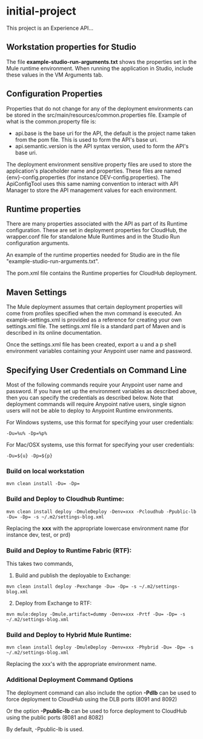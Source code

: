 # initial-project
This project is an Experience API...

## Workstation properties for Studio

The file **example-studio-run-arguments.txt** shows the properties set in the Mule runtime environment. When running the application in Studio, include these values in the VM Arguments tab. 

## Configuration Properties

Properties that do not change for any of the deployment environments can be stored in the src/main/resources/common.properties file. Example of what is the common.property file is:

* api.base is the base uri for the API, the default is the project name taken from the pom file. This is used to form the API's base uri.
* api.semantic.version is the API syntax version, used to form the API's base uri.

The deployment environment sensitive property files are used to store the application's placeholder name and properties. These files are named {env}-config.properties (for instance DEV-config.properties). The ApiConfigTool uses this same naming convention to interact with API Manager to store the API management values for each environment.


## Runtime properties

There are many properties associated with the API as part of its Runtime configuration. These are set in deployment properties for CloudHub, the wrapper.conf file for standalone Mule Runtimes and in the Studio Run configuration arguments.

An example of the runtime properties needed for Studio are in the file "example-studio-run-arguments.txt".

The pom.xml file contains the Runtime properties for CloudHub deployment.

## Maven Settings

The Mule deployment assumes that certain deployment properties will come from profiles specified when the mvn command is executed. An example-settings.xml is provided as a reference for creating your own settings.xml file. The settings.xml file is a standard part of Maven and is described in its online documentation. 

Once the settings.xml file has been created, export a u and a p shell environment variables containing your Anypoint user name and password. 

## Specifying User Credentials on Command Line

Most of the following commands require your Anypoint user name and password. If you have set up the environment variables as described above, then you can specify the credentials as described below. Note that deployment commands will require Anypoint native users, single signon users will not be able to deploy to Anypoint Runtime environments.

For Windows systems, use this format for specifying your user credentials:

```
-Du=%u% -Dp=%p%
```

For Mac/OSX systems, use this format for specifying your user credentials:

```
-Du=${u} -Dp=${p}
```

### Build on local workstation

```
mvn clean install -Du= -Dp=
```

### Build and Deploy to Cloudhub Runtime:

```
mvn clean install deploy -DmuleDeploy -Denv=xxx -Pcloudhub -Ppublic-lb -Du= -Dp= -s ~/.m2/settings-blog.xml
```

Replacing the **xxx** with the appropriate lowercase environment name (for instance dev, test, or prd)

### Build and Deploy to Runtime Fabric (RTF):

This takes two commands,
  1) Build and publish the deployable to Exchange:
  
```
mvn clean install deploy -Pexchange -Du= -Dp= -s ~/.m2/settings-blog.xml
```

  2) Deploy from Exchange to RTF:

```
mvn mule:deploy -Dmule.artifact=dummy -Denv=xxx -Prtf -Du= -Dp= -s ~/.m2/settings-blog.xml
```

### Build and Deploy to Hybrid Mule Runtime:

```
mvn clean install deploy -DmuleDeploy -Denv=xxx -Phybrid -Du= -Dp= -s ~/.m2/settings-blog.xml
```

Replacing the xxx's with the appropriate environment name.

### Additional Deployment Command Options

The deployment command can also include the option **-Pdlb** can be used to force deployment to CloudHub using the DLB ports (8091 and 8092)

Or the option **-Ppublic-lb** can be used to force deployment to CloudHub using the public ports (8081 and 8082)

By default, -Ppublic-lb is used.

